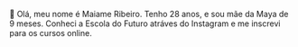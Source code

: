  👋 Olá, meu nome é Maiame Ribeiro. Tenho 28 anos, e sou mãe da Maya de 9 meses. Conheci a Escola do Futuro atráves do Instagram e me inscrevi para os cursos online.


<!--
**mmaiame/mmaiame** is a ✨ _special_ ✨ repository because its `README.md` (this file) appears on your GitHub profile.

Here are some ideas to get you started:

- 🔭 I’m currently working on ...
- 🌱 I’m currently learning ...
- 👯 I’m looking to collaborate on ...
- 🤔 I’m looking for help with ...
- 💬 Ask me about ...
- 📫 How to reach me: ...
- 😄 Pronouns: ...
- ⚡ Fun fact: ...
-->
